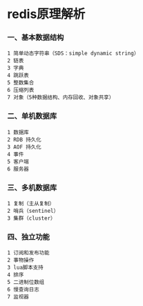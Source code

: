# redis原理解析

### 一、基本数据结构
    1 简单动态字符串（SDS：simple dynamic string）
    2 链表
    3 字典
    4 跳跃表
    5 整数集合
    6 压缩列表
    7 对象（5种数据结构、内存回收、对象共享）


### 二、单机数据库
    1 数据库
    2 RDB 持久化
    3 AOF 持久化
    4 事件
    5 客户端
    6 服务器


### 三、多机数据库
    1 复制（主从复制）
    2 哨兵（sentinel）
    3 集群（cluster）

### 四、独立功能
    1 订阅和发布功能
    2 事物操作
    3 lua脚本支持
    4 排序
    5 二进制位数组
    6 慢查询日志
    7 监视器